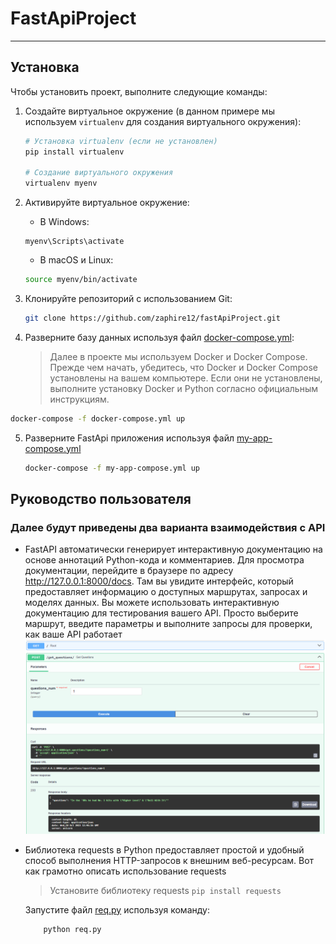 # FastApiProject

---

## Установка

Чтобы установить проект, выполните следующие команды:


1. Создайте виртуальное окружение (в данном примере мы используем `virtualenv` для создания виртуального окружения):

   ```bash
   # Установка virtualenv (если не установлен)
   pip install virtualenv

   # Создание виртуального окружения
   virtualenv myenv
   ```

2. Активируйте виртуальное окружение:

   - В Windows:

   ```
   myenv\Scripts\activate
   ```

   - В macOS и Linux:

   ```bash
   source myenv/bin/activate
   ```

3. Клонируйте репозиторий с использованием Git:

   ```bash
   git clone https://github.com/zaphire12/fastApiProject.git
   ```
4.  Разверните базу данных используя файл [docker-compose.yml](docker-compose.yml):
    > Далее в проекте мы используем Docker и Docker Compose. Прежде чем начать, убедитесь, что Docker и Docker Compose установлены на вашем компьютере.
  Если они не установлены, выполните установку Docker и Python согласно официальным инструкциям.
   ```bash
   docker-compose -f docker-compose.yml up
   ```
   
5. Разверните FastApi приложения используя файл [my-app-compose.yml](my-app-compose.yml)

   ```bash
   docker-compose -f my-app-compose.yml up
   ```


## Руководство пользователя

### Далее будут приведены два варианта взаимодействия с API

* FastAPI автоматически генерирует интерактивную документацию на основе аннотаций Python-кода и комментариев. Для просмотра документации, перейдите в браузере по адресу http://127.0.0.1:8000/docs. Там вы увидите интерфейс, который предоставляет информацию о доступных маршрутах, запросах и моделях данных.
Вы можете использовать интерактивную документацию для тестирования вашего API. Просто выберите маршрут, введите параметры и выполните запросы для проверки, как ваше API работает
![img.png](img.png)


* Библиотека requests в Python предоставляет простой и удобный способ выполнения HTTP-запросов к внешним веб-ресурсам. Вот как грамотно описать использование requests
    > Установите библиотеку requests
       ```
           pip install requests
       ```

    Запустите файл [req.py](req.py) используя команду:
   ```bash
       python req.py
   ```

